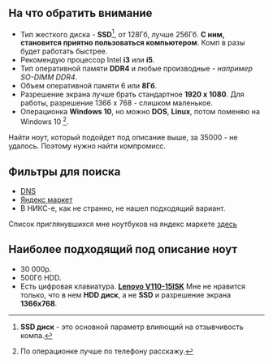 ## На что обратить внимание

* Тип жесткого диска - **SSD**[^1], от 128Гб, лучше 256Гб. **С ним, становится приятно пользоваться компьютером**. Комп в разы будет работать быстрее.
* Рекомендую процессор Intel **i3** или **i5**.
* Тип оперативной памяти **DDR4** и любые производные - *например SO-DIMM DDR4*.
* Объем оперативной памяти 6 или **8Гб**.
* Разрешение экрана лучше брать стандартное **1920 x 1080**. Для работы, разрешение 1366 x 768 - слишком маленькое.
* Операционка **Windows 10**, но можно **DOS**, **Linux**, потом поменяю на Windows 10 [^2].


Найти ноут, который подойдет под описание выше, за 35000 - не удалось. Поэтому нужно найти компромисс.


## Фильтры для поиска

* [DNS](http://www.dns-shop.ru/catalog/17a892f816404e77/noutbuki/?f%5B65w%5D=2669-266b&f%5B66c%5D=2680-267z&f%5B676%5D=26o7-26o8&f%5B65f%5D=264j-9rpk-264o&mode=list)
* [Яндекс маркет](https://market.yandex.ru/catalog/54544/list?hid=91013&how=aprice&glfilter=5085102%3A12106034&glfilter=5085104%3A12106116%2C12106115&glfilter=5085109%3A12675467&glfilter=10562516%3A6~&glfilter=13904377%3A13904408%2C13904387%2C13904409&deliveryincluded=0&onstock=1)
* В НИКС-е, как не странно, не нашел подходящий вариант.

Список приглянувшихся мне ноутбуков на яндекс маркете [здесь](https://market.yandex.ru/compare/CPWCvshRSHNzxYwGNcQXc6EyZc6?hid=91013&id=14257340&id=14246093&id=14242767&id=13973012&id=1716808318)


## Наиболее подходящий под описание ноут 

* 30 000р.
* 500Гб HDD.
* Есть цифровая клавиатура.
**[Lenovo V110-15ISK](http://www.dns-shop.ru/product/c3ea58d4cbf839f3/156-noutbuk-lenovo-v110-15isk-cernyj/)**
Мне не нравится только, что в нем **HDD диск**, а не **SSD** и разрешение экрана **1366x768**.


[^1]:  **SSD диск** - это основной параметр влияющий на отзывчивость компа.

[^2]: По операционке лучше по телефону расскажу.
